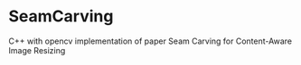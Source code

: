 # SeamCarving
C++ with opencv implementation of paper Seam Carving for Content-Aware Image Resizing
